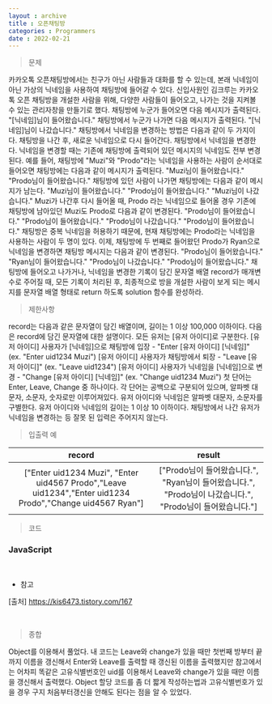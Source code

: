 ```yaml
---
layout : archive
title : 오픈채팅방
categories : Programmers
date : 2022-02-21
---
```

> 문제<br>

카카오톡 오픈채팅방에서는 친구가 아닌 사람들과 대화를 할 수 있는데, 본래 닉네임이 아닌 가상의 닉네임을 사용하여 채팅방에 들어갈 수 있다.
신입사원인 김크루는 카카오톡 오픈 채팅방을 개설한 사람을 위해, 다양한 사람들이 들어오고, 나가는 것을 지켜볼 수 있는 관리자창을 만들기로 했다.
채팅방에 누군가 들어오면 다음 메시지가 출력된다.
"[닉네임]님이 들어왔습니다."
채팅방에서 누군가 나가면 다음 메시지가 출력된다.
"[닉네임]님이 나갔습니다."
채팅방에서 닉네임을 변경하는 방법은 다음과 같이 두 가지이다.
채팅방을 나간 후, 새로운 닉네임으로 다시 들어간다.
채팅방에서 닉네임을 변경한다.
닉네임을 변경할 때는 기존에 채팅방에 출력되어 있던 메시지의 닉네임도 전부 변경된다.
예를 들어, 채팅방에 "Muzi"와 "Prodo"라는 닉네임을 사용하는 사람이 순서대로 들어오면 채팅방에는 다음과 같이 메시지가 출력된다.
"Muzi님이 들어왔습니다."
"Prodo님이 들어왔습니다."
채팅방에 있던 사람이 나가면 채팅방에는 다음과 같이 메시지가 남는다.
"Muzi님이 들어왔습니다."
"Prodo님이 들어왔습니다."
"Muzi님이 나갔습니다."
Muzi가 나간후 다시 들어올 때, Prodo 라는 닉네임으로 들어올 경우 기존에 채팅방에 남아있던 Muzi도 Prodo로 다음과 같이 변경된다.
"Prodo님이 들어왔습니다."
"Prodo님이 들어왔습니다."
"Prodo님이 나갔습니다."
"Prodo님이 들어왔습니다."
채팅방은 중복 닉네임을 허용하기 때문에, 현재 채팅방에는 Prodo라는 닉네임을 사용하는 사람이 두 명이 있다.
이제, 채팅방에 두 번째로 들어왔던 Prodo가 Ryan으로 닉네임을 변경하면 채팅방 메시지는 다음과 같이 변경된다.
"Prodo님이 들어왔습니다."
"Ryan님이 들어왔습니다."
"Prodo님이 나갔습니다."
"Prodo님이 들어왔습니다."
채팅방에 들어오고 나가거나, 닉네임을 변경한 기록이 담긴 문자열 배열 record가 매개변수로 주어질 때,
모든 기록이 처리된 후, 최종적으로 방을 개설한 사람이 보게 되는 메시지를 문자열 배열 형태로 return 하도록 solution 함수를 완성하라.

> 제한사항<br>

record는 다음과 같은 문자열이 담긴 배열이며, 길이는 1 이상 100,000 이하이다.
다음은 record에 담긴 문자열에 대한 설명이다.
모든 유저는 [유저 아이디]로 구분한다.
[유저 아이디] 사용자가 [닉네임]으로 채팅방에 입장 - "Enter [유저 아이디] [닉네임]" (ex. "Enter uid1234 Muzi")
[유저 아이디] 사용자가 채팅방에서 퇴장 - "Leave [유저 아이디]" (ex. "Leave uid1234")
[유저 아이디] 사용자가 닉네임을 [닉네임]으로 변경 - "Change [유저 아이디] [닉네임]" (ex. "Change uid1234 Muzi")
첫 단어는 Enter, Leave, Change 중 하나이다.
각 단어는 공백으로 구분되어 있으며, 알파벳 대문자, 소문자, 숫자로만 이루어져있다.
유저 아이디와 닉네임은 알파벳 대문자, 소문자를 구별한다.
유저 아이디와 닉네임의 길이는 1 이상 10 이하이다.
채팅방에서 나간 유저가 닉네임을 변경하는 등 잘못 된 입력은 주어지지 않는다.

> 입출력 예<br>

|record|result|
|:--:|:--:|
|["Enter uid1234 Muzi", "Enter uid4567 Prodo","Leave uid1234","Enter uid1234 Prodo","Change uid4567 Ryan"]|["Prodo님이 들어왔습니다.", "Ryan님이 들어왔습니다.", "Prodo님이 나갔습니다.", "Prodo님이 들어왔습니다."]|

> 코드
### JavaScript

<script src="https://gist.github.com/kwontaehoon/d4eb4e113f0daba57428e00e25e8437d.js"></script><br>

* 참고

<script src="https://gist.github.com/kwontaehoon/89e2091559538554fe4be0f0cc80e624.js"></script>

[출처] https://kis6473.tistory.com/167

<br>

> 종합<br>

Object를 이용해서 풀었다. 내 코드는 Leave와 change가 있을 때만 첫번째 방부터 끝까지 이름을 갱신해서 Enter와 Leave를 출력할 때 갱신된 이름을 출력했지만 참고에서는 어차피 똑같은 고유식별번호인 uid를 이용해서 Leave와 change가 있을 때만 이름을 갱신해서 출력했다. Object 할당 코드를 좀 더 짧게 작성하는법과 고유식별번호가 있을 경우 구지 처음부터갱신을 안해도 된다는 점을 알 수 있었다.